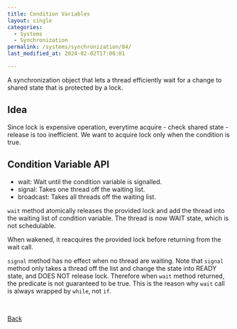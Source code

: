 ```yaml
---
title: Condition Variables
layout: single
categories:
  - Systems
  - Synchronization
permalink: /systems/synchronization/84/
last_modified_at: 2024-02-02T17:08:01

---
```


A synchronization object that lets a thread efficiently wait for a change to shared state that is protected by a lock.

## Idea

Since lock is expensive operation, everytime acquire - check shared state - release is too inefficient.
We want to acquire lock only when the condition is true.

## Condition Variable API

* wait: Wait until the condition variable is signalled.
* signal: Takes one thread off the waiting list.
* broadcast: Takes all threads off the waiting list.

`wait` method atomically releases the provided lock and add the thread into the waiting list of condition variable.
The thread is now WAIT state, which is not schedulable.

When wakened, it reacquires the provided lock before returning from the wait call.

`signal` method has no effect when no thread are waiting.
Note that `signal` method only takes a thread off the list and change the state into READY state, and DOES NOT release lock.
Therefore when `wait` method returned, the predicate is not guaranteed to be true.
This is the reason why `wait` call is always wrapped by `while`, not `if`.

<br>

[Back](/systems/synchronization/)